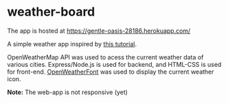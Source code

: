# weather-board

The app is hosted at https://gentle-oasis-28186.herokuapp.com/

A simple weather app inspired by [this tutorial](https://codeburst.io/build-a-weather-website-in-30-minutes-with-node-js-express-openweather-a317f904897b).

OpenWeatherMap API was used to acess the current weather data of various cities. Express/Node.js is used for backend, and HTML-CSS is used for front-end.
[OpenWeatherFont](https://websygen.github.io/owfont/) was used to display the current weather icon.

**Note:** The web-app is not responsive (yet)
